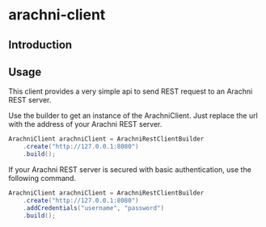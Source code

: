 arachni-client
==============

Introduction
------------

Usage
-----
This client provides a very simple api to send REST request to an Arachni 
REST server.

Use the builder to get an instance of the ArachniClient. Just replace the url
with the address of your Arachni REST server.
```java
ArachniClient arachniClient = ArachniRestClientBuilder
    .create("http://127.0.0.1:8080")
    .build();
```

If your Arachni REST server is secured with basic authentication, use the
following command.
```java
ArachniClient arachniClient = ArachniRestClientBuilder
    .create("http://127.0.0.1:8080")
    .addCredentials("username", "password")
    .build();
```

